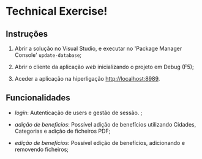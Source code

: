 # Technical Exercise!
##  Instruções

1. Abrir a solução no Visual Studio, e executar no 'Package Manager Console'  `update-database`;

2. Abrir o cliente da aplicação *web* inicializando o projeto em Debug (F5);

3. Aceder a aplicação na hiperligação <http://localhost:8989>.

##  Funcionalidades

- *login*: Autenticação de users e gestão de sessão. ;

- *adição de benefícios*:  Possível adição de benefícios utilizando Cidades, Categorias e adição de ficheiros PDF;

- *edição de benefícios*: Possível edição de benefícios, adicionando e removendo ficheiros;
